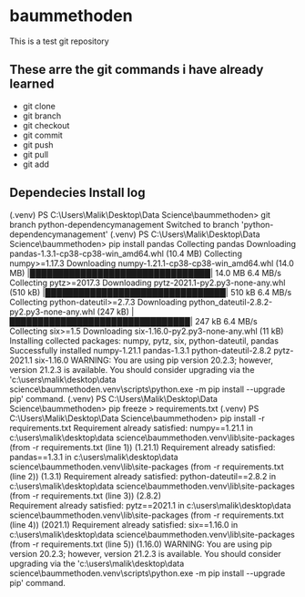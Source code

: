 # baummethoden
This is a test git repository

## These arre the git commands i have already learned

- git clone
- git branch
- git checkout
- git commit
- git push
- git pull
- git add


## Dependecies Install log

(.venv) PS C:\Users\Malik\Desktop\Data Science\baummethoden> git branch python-dependencymanagement
Switched to branch 'python-dependencymanagement'
(.venv) PS C:\Users\Malik\Desktop\Data Science\baummethoden> pip install pandas
Collecting pandas
  Downloading pandas-1.3.1-cp38-cp38-win_amd64.whl (10.4 MB)
Collecting numpy>=1.17.3
  Downloading numpy-1.21.1-cp38-cp38-win_amd64.whl (14.0 MB)
     |████████████████████████████████| 14.0 MB 6.4 MB/s
Collecting pytz>=2017.3
  Downloading pytz-2021.1-py2.py3-none-any.whl (510 kB)
     |████████████████████████████████| 510 kB 6.4 MB/s
Collecting python-dateutil>=2.7.3
  Downloading python_dateutil-2.8.2-py2.py3-none-any.whl (247 kB)
     |████████████████████████████████| 247 kB 6.4 MB/s
Collecting six>=1.5
  Downloading six-1.16.0-py2.py3-none-any.whl (11 kB)
Installing collected packages: numpy, pytz, six, python-dateutil, pandas
Successfully installed numpy-1.21.1 pandas-1.3.1 python-dateutil-2.8.2 pytz-2021.1 six-1.16.0
WARNING: You are using pip version 20.2.3; however, version 21.2.3 is available.
You should consider upgrading via the 'c:\users\malik\desktop\data science\baummethoden\.venv\scripts\python.exe -m pip install --upgrade pip' command.
(.venv) PS C:\Users\Malik\Desktop\Data Science\baummethoden> pip freeze > requirements.txt
(.venv) PS C:\Users\Malik\Desktop\Data Science\baummethoden> pip install -r requirements.txt
Requirement already satisfied: numpy==1.21.1 in c:\users\malik\desktop\data science\baummethoden\.venv\lib\site-packages (from -r requirements.txt (line 1)) (1.21.1)
Requirement already satisfied: pandas==1.3.1 in c:\users\malik\desktop\data science\baummethoden\.venv\lib\site-packages (from -r requirements.txt (line 2)) (1.3.1)
Requirement already satisfied: python-dateutil==2.8.2 in c:\users\malik\desktop\data science\baummethoden\.venv\lib\site-packages (from -r requirements.txt (line 3)) (2.8.2)      
Requirement already satisfied: pytz==2021.1 in c:\users\malik\desktop\data science\baummethoden\.venv\lib\site-packages (from -r requirements.txt (line 4)) (2021.1)
Requirement already satisfied: six==1.16.0 in c:\users\malik\desktop\data science\baummethoden\.venv\lib\site-packages (from -r requirements.txt (line 5)) (1.16.0)
WARNING: You are using pip version 20.2.3; however, version 21.2.3 is available.
You should consider upgrading via the 'c:\users\malik\desktop\data science\baummethoden\.venv\scripts\python.exe -m pip install --upgrade pip' command.